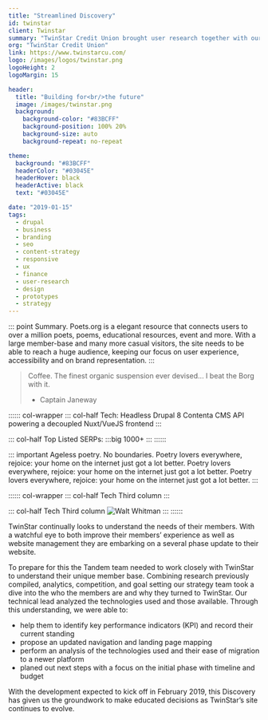 ```yaml
---
title: "Streamlined Discovery"
id: twinstar
client: Twinstar
summary: "TwinStar Credit Union brought user research together with our tech chops to plan out the evolution of their site."
org: "TwinStar Credit Union"
link: https://www.twinstarcu.com/
logo: /images/logos/twinstar.png
logoHeight: 2
logoMargin: 15

header:
  title: "Building for<br/>the future"
  image: /images/twinstar.png
  background:
    background-color: "#83BCFF"
    background-position: 100% 20%
    background-size: auto
    background-repeat: no-repeat

theme:
  background: "#83BCFF"
  headerColor: "#03045E"
  headerHover: black
  headerActive: black
  text: "#03045E"

date: "2019-01-15"
tags:
  - drupal
  - business
  - branding
  - seo
  - content-strategy
  - responsive
  - ux
  - finance
  - user-research
  - design
  - prototypes
  - strategy
---
```



::: point Summary.
Poets.org is a elegant resource that connects users to over a million poets, poems, educational resources, event and more. With a large member-base and many more casual visitors, the site needs to be able to reach a huge audience, keeping our focus on user experience, accessibility and on brand representation.
:::

> Coffee. The finest organic suspension ever devised... I beat the Borg with it.
> - Captain Janeway

:::::: col-wrapper
::: col-half Tech:
Headless Drupal 8 Contenta CMS API powering a decoupled Nuxt/VueJS frontend
:::

::: col-half Top Listed SERPs:
:::big
1000+
:::
::::::

::: important Ageless poetry. No boundaries.
Poetry lovers everywhere, rejoice: your home on the internet just got a lot better. Poetry lovers everywhere, rejoice: your home on the internet just got a lot better. Poetry lovers everywhere, rejoice: your home on the internet just got a lot better.
:::

:::::: col-wrapper
::: col-half Tech
Third column
:::

::: col-half Tech
Third column
![Walt Whitman](https://i.pinimg.com/originals/2b/7e/02/2b7e02ed7453da00e776bd594a6d4e3c.png)
:::
::::::


TwinStar continually looks to understand the needs of their members. With a watchful eye to both improve their members’ experience as well as website management they are embarking on a several phase update to their website.

To prepare for this the Tandem team needed to work closely with TwinStar to understand their unique member base. Combining research previously compiled, analytics, competition, and goal setting our strategy team took a dive into the who the members are and why they turned to TwinStar. Our technical lead analyzed the technologies used and those available. Through this understanding, we were able to:
- help them to identify key performance indicators (KPI) and record their current standing
- propose an updated navigation and landing page mapping
- perform an analysis of the technologies used and their ease of migration to a newer platform
- planed out next steps with a focus on the initial phase with timeline and budget

With the development expected to kick off in February 2019, this Discovery has given us the groundwork to make educated decisions as TwinStar’s site continues to evolve.

